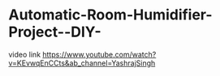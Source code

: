 # Automatic-Room-Humidifier-Project--DIY-
video link
https://www.youtube.com/watch?v=KEvwqEnCCts&ab_channel=YashrajSingh
